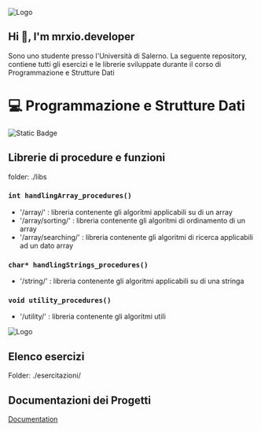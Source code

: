 
![Logo](https://i.imgur.com/kzIEXHw.png)


## Hi 👋, I'm mrxio.developer
Sono uno studente presso l'Università di Salerno. La seguente repository, contiene tutti gli esercizi e le librerie sviluppate durante il corso di Programmazione e Strutture Dati



# 💻 Programmazione e Strutture Dati
![Static Badge](https://img.shields.io/badge/mrxio%20developer%20-%20unisa-F39025) 


## Librerie di procedure e funzioni 
folder: ./libs

### ``` int handlingArray_procedures() ```
- '/array/' : libreria contenente gli algoritmi applicabili su di un array
- '/array/sorting/' : libreria contenente gli algoritmi di ordinamento di un array
- '/array/searching/' : libreria contenente gli algoritmi di ricerca applicabili ad un dato array

### ``` char* handlingStrings_procedures() ```
- '/string/' : libreria contenente gli algoritmi applicabili su di una stringa

### ``` void utility_procedures() ```
- '/utility/' : libreria contenente gli algoritmi utili

![Logo](https://i.imgur.com/WLfJiIr.png)




## Elenco esercizi
Folder: ./esercitazioni/
## Documentazioni dei Progetti

[Documentation](https://linktodocumentation)









